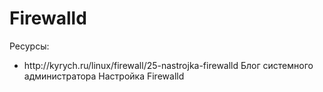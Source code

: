 # Firewalld



Ресурсы:
<ul>
<li>http://kyrych.ru/linux/firewall/25-nastrojka-firewalld Блог системного администратора Настройка Firewalld</li>
</ul>